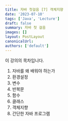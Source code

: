 ```yaml
---
title: 자바 첫걸음 [7] 객체지향
date: '2023-07-10'
tags: ['Java', 'Lecture']
draft: false
summary: 자바 첫 걸음
images: []
layout: PostLayout
canonicalUrl:
authors: ['default']
---
```


이 강의의 목차입니다.

1. 자바를 왜 배워야 하는가
2. 환경설정
3. 변수
4. 반복문
5. 함수
6. 클래스
7. 객체지향
8. 간단한 자바 프로그램

